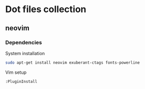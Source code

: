 # Dot files collection

## neovim
### Dependencies
System installation
```bash
sudo apt-get install neovim exuberant-ctags fonts-powerline
```
Vim setup
```vim
:PluginInstall
```

